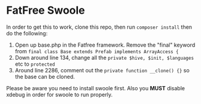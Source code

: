 # FatFree Swoole

In order to get this to work, clone this repo, then run `composer install` then do the following:
1. Open up base.php in the Fatfree framework. Remove the "final" keyword from `final class Base extends Prefab implements ArrayAccess {`
1. Down around line 134, change all the `private $hive, $init, $languages` etc to `protected`
1. Around line 2286, comment out the `private function __clone() {}` so the base can be cloned.

Please be aware you need to install swoole first. Also you **MUST** disable xdebug in order for swoole to run properly.